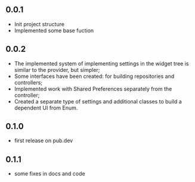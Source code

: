 ## 0.0.1

* Init project structure
* Implemented some base fuction

## 0.0.2

* The implemented system of implementing settings in the widget tree is similar to the provider, but simpler;
* Some interfaces have been created: for building repositories and controllers;
* Implemented work with Shared Preferences separately from the controller;
* Created a separate type of settings and additional classes to build a dependent UI from Enum.

## 0.1.0

* first release on pub.dev

## 0.1.1

* some fixes in docs and code
